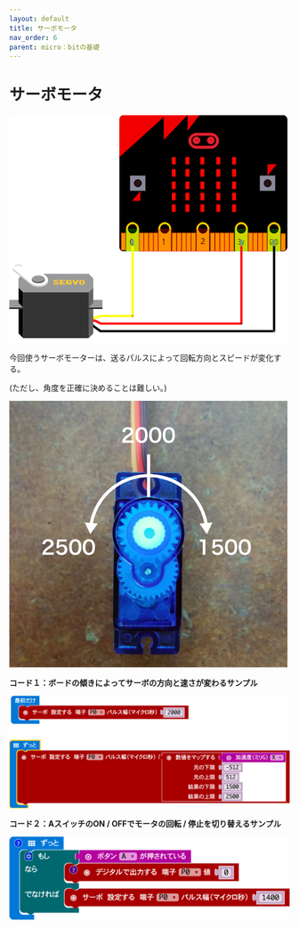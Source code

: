 ```yaml
---
layout: default
title: サーボモータ
nav_order: 6
parent: micro：bitの基礎
---
```


# サーボモータ

<img src="../assets/bit_servo.png" alt="hi" class="inline"/>

今回使うサーボモーターは、送るパルスによって回転方向とスピードが変化する。

\(ただし、角度を正確に決めることは難しい。\)


<img src="../assets/servo-dir.png" alt="hi" class="inline"/>

**コード１：ボードの傾きによってサーボの方向と速さが変わるサンプル**


<img src="../assets/servo-01.png" alt="hi" class="inline"/>

**コード２：AスイッチのON / OFFでモータの回転 / 停止を切り替えるサンプル**


<img src="../assets/servo-onoff.png" alt="hi" class="inline"/>
